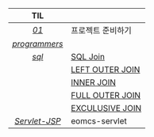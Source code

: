 |TIL||
|:---:|---|
|[*01*](./01/README.md)|프로젝트 준비하기|
|[*programmers*](https://github.com/leeseoeun/programmers.git)||
|[*sql*](./sql)|[SQL Join](./sql/SQLJoin.md)|
||[LEFT OUTER JOIN](./sql/LeftOuterJoin.md)|
||[INNER JOIN](./sql/InnerJoin.md)|
||[FULL OUTER JOIN](./sql/FullOuterJoin.md)|
||[EXCULUSIVE JOIN](./sql/ExculusiveJoin.md)|
|[*Servlet-JSP*](./Servlet-JSP)|eomcs-servlet|
